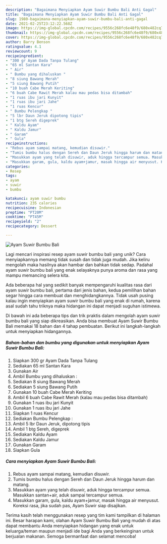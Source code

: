 ```yaml
---
description: "Bagaimana Menyiapkan Ayam Suwir Bumbu Bali Anti Gagal"
title: "Bagaimana Menyiapkan Ayam Suwir Bumbu Bali Anti Gagal"
slug: 1980-bagaimana-menyiapkan-ayam-suwir-bumbu-bali-anti-gagal
date: 2021-02-25T23:12:22.568Z
image: https://img-global.cpcdn.com/recipes/9556c268fc6e48f9/680x482cq70/ayam-suwir-bumbu-bali-foto-resep-utama.jpg
thumbnail: https://img-global.cpcdn.com/recipes/9556c268fc6e48f9/680x482cq70/ayam-suwir-bumbu-bali-foto-resep-utama.jpg
cover: https://img-global.cpcdn.com/recipes/9556c268fc6e48f9/680x482cq70/ayam-suwir-bumbu-bali-foto-resep-utama.jpg
author: Barry Benson
ratingvalue: 4.1
reviewcount: 9
recipeingredient:
- "300 gr Ayam Dada Tanpa Tulang"
- "65 ml Santan Kara"
- " Air"
- " Bumbu yang dihaluskan "
- "8 siung Bawang Merah"
- "5 siung Bawang Putih"
- "10 buah Cabe Merah Keriting"
- "6 buah Cabe Rawit Merah kalau mau pedas bisa ditambah"
- "1 ruas ibu jari Kunyit"
- "1 ruas ibu jari Jahe"
- "1 ruas Kencur"
- " Bumbu Pelengkap "
- "5 lbr Daun Jeruk dipotong tipis"
- "1 btg Sereh digeprek"
- " Kaldu Ayam"
- " Kaldu Jamur"
- " Garam"
- " Gula"
recipeinstructions:
- "Rebus ayam sampai matang, kemudian disuwir."
- "Tumis bumbu halus dengan Sereh dan Daun Jeruk hingga harum dan matang."
- "Masukkan ayam yang telah disuwir, aduk hingga tercampur semua. Masukkan santan+air, aduk sampai tercampur semua."
- "Masukkan garam, gula, kaldu ayam+jamur, masak hingga air menyusut. Koreksi rasa, jika sudah pas, Ayam Suwir siap disajikan."
categories:
- Resep
tags:
- ayam
- suwir
- bumbu

katakunci: ayam suwir bumbu 
nutrition: 235 calories
recipecuisine: Indonesian
preptime: "PT20M"
cooktime: "PT45M"
recipeyield: "2"
recipecategory: Dessert

---
```



![Ayam Suwir Bumbu Bali](https://img-global.cpcdn.com/recipes/9556c268fc6e48f9/680x482cq70/ayam-suwir-bumbu-bali-foto-resep-utama.jpg)

Lagi mencari inspirasi resep ayam suwir bumbu bali yang unik? Cara menyiapkannya memang tidak susah dan tidak juga mudah. Jika keliru mengolah maka hasilnya akan hambar dan bahkan tidak sedap. Padahal ayam suwir bumbu bali yang enak selayaknya punya aroma dan rasa yang mampu memancing selera kita.



Ada beberapa hal yang sedikit banyak mempengaruhi kualitas rasa dari ayam suwir bumbu bali, pertama dari jenis bahan, kedua pemilihan bahan segar hingga cara membuat dan menghidangkannya. Tidak usah pusing kalau ingin menyiapkan ayam suwir bumbu bali yang enak di rumah, karena asal sudah tahu triknya maka hidangan ini dapat menjadi suguhan istimewa.


Di bawah ini ada beberapa tips dan trik praktis dalam mengolah ayam suwir bumbu bali yang siap dikreasikan. Anda bisa membuat Ayam Suwir Bumbu Bali memakai 18 bahan dan 4 tahap pembuatan. Berikut ini langkah-langkah untuk menyiapkan hidangannya.

<!--inarticleads1-->

##### Bahan-bahan dan bumbu yang digunakan untuk menyiapkan Ayam Suwir Bumbu Bali:

1. Siapkan 300 gr Ayam Dada Tanpa Tulang
1. Sediakan 65 ml Santan Kara
1. Gunakan  Air
1. Ambil  Bumbu yang dihaluskan :
1. Sediakan 8 siung Bawang Merah
1. Sediakan 5 siung Bawang Putih
1. Gunakan 10 buah Cabe Merah Keriting
1. Ambil 6 buah Cabe Rawit Merah (kalau mau pedas bisa ditambah)
1. Gunakan 1 ruas ibu jari Kunyit
1. Gunakan 1 ruas ibu jari Jahe
1. Siapkan 1 ruas Kencur
1. Sediakan  Bumbu Pelengkap :
1. Ambil 5 lbr Daun Jeruk, dipotong tipis
1. Ambil 1 btg Sereh, digeprek
1. Sediakan  Kaldu Ayam
1. Sediakan  Kaldu Jamur
1. Gunakan  Garam
1. Siapkan  Gula




<!--inarticleads2-->

##### Cara menyiapkan Ayam Suwir Bumbu Bali:

1. Rebus ayam sampai matang, kemudian disuwir.
1. Tumis bumbu halus dengan Sereh dan Daun Jeruk hingga harum dan matang.
1. Masukkan ayam yang telah disuwir, aduk hingga tercampur semua. Masukkan santan+air, aduk sampai tercampur semua.
1. Masukkan garam, gula, kaldu ayam+jamur, masak hingga air menyusut. Koreksi rasa, jika sudah pas, Ayam Suwir siap disajikan.




Terima kasih telah menggunakan resep yang tim kami tampilkan di halaman ini. Besar harapan kami, olahan Ayam Suwir Bumbu Bali yang mudah di atas dapat membantu Anda menyiapkan hidangan yang enak untuk keluarga/teman maupun menjadi ide bagi Anda yang berkeinginan untuk berjualan makanan. Semoga bermanfaat dan selamat mencoba!
